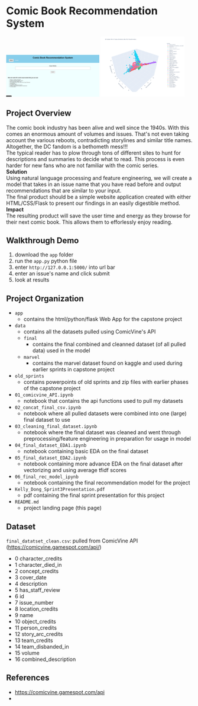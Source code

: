 # Comic Book Recommendation System

<p float="left">
  <img src="Kelly_Dong_Capstone_Screenshots/web_app.png" alt="screenshot of my web app" width="50%" />
  <img src="Kelly_Dong_Capstone_Screenshots/3d_scatter_plt_of_cosine_sim_after_pca.png" alt="3d scatter plot image" width="45%" />
</p>

## Project Overview
The comic book industry has been alive and well since the 1940s. With this comes an enormous amount of volumes and issues. That's not even taking account the various reboots, contradicting storylines and similar title names. Altogether, the DC fandom is a bethometh mess!!!<br>
The typical reader has to plow through tons of different sites to hunt for descriptions and summaries to decide what to read. This process is even harder for new fans who are not familiar with the comic series. 
<br>
**Solution**<br>
Using natural language processing and feature engineering, we will create a model that takes in an issue name that you have read before and output recommendations that are similar to your input. <br>
The final product should be a simple website application created with either HTML/CSS/Flask to present our findings in an easily digestible method. <br>
**Impact**<br>
The resulting product will save the user time and energy as they browse for their next comic book. This allows them to efforlessly enjoy reading.


## Walkthrough Demo
1) download the `app` folder
2) run the `app.py` python file
3) enter `http://127.0.0.1:5000/` into url bar
4) enter an issue's name and click submit
5) look at results


## Project Organization
* `app`
  - contains the html/python/flask Web App for the capstone project
* `data`
  - contains all the datasets pulled using ComicVine's API
  - `final`
    - contains the final combined and cleanned dataset (of all pulled data) used in the model
  - `marvel`
    - contains the marvel dataset found on kaggle and used during earlier sprints in capstone project
* `old_sprints`
  - contains powerpoints of old sprints and zip files with earlier phases of the capstone project
* `01_comicvine_API.ipynb`
  - notebook that contains the api functions used to pull my datasets
* `02_concat_final_csv.ipynb`
  - notebook where all pulled datasets were combined into one (large) final dataset to use
* `03_cleaning_final_dataset.ipynb`
  - notebook where the final dataset was cleaned and went through preprocessing/feature engineering in preparation for usage in model
* `04_final_dataset_EDA1.ipynb`
  - notebook containing basic EDA on the final dataset
* `05_final_dataset_EDA2.ipynb`
  - notebook containing more advance EDA on the final dataset after vectorizing and using average tfidf scores
* `06_final_rec_model_ipynb`
  - notebook containing the final recommendation model for the project
* `Kelly_Dong_Sprint3Presentation.pdf`
  - pdf containing the final sprint presentation for this project
* `README.md`
  - project landing page (this page)


## Dataset
`final_datatset_clean.csv`: pulled from ComicVine API (https://comicvine.gamespot.com/api/)
 - 0   character_credits
 - 1   character_died_in
 - 2   concept_credits     
 - 3   cover_date           
 - 4   description          
 - 5   has_staff_review     
 - 6   id                   
 - 7   issue_number        
 - 8   location_credits  
 - 9   name
 - 10  object_credits
 - 11  person_credits
 - 12  story_arc_credits
 - 13  team_credits
 - 14  team_disbanded_in
 - 15  volume
 - 16  combined_description


## References
- https://comicvine.gamespot.com/api
- 





